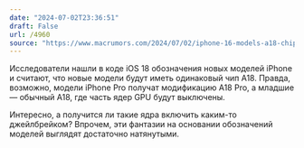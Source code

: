 ```yaml
---
date: "2024-07-02T23:36:51"
draft: False
url: /4960
source: "https://www.macrumors.com/2024/07/02/iphone-16-models-a18-chip/"
---
```


Исследователи нашли в коде iOS 18 обозначения новых моделей iPhone и считают, что новые модели будут иметь одинаковый чип A18. Правда, возможно, модели iPhone Pro получат модификацию A18 Pro, а младшие — обычный A18, где часть ядер GPU будут выключены. 

Интересно, а получится ли такие ядра включить каким-то джейлбрейком? Впрочем, эти фантазии на основании обозначений моделей выглядят достаточно натянутыми.
